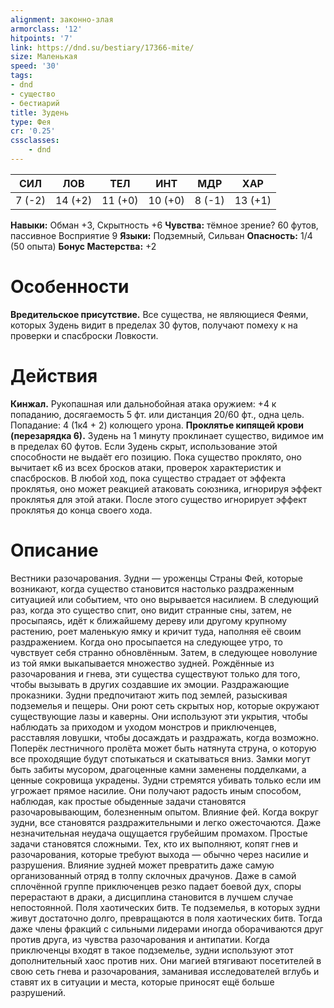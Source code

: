 ```yaml
---
alignment: законно-злая
armorclass: '12'
hitpoints: '7'
link: https://dnd.su/bestiary/17366-mite/
size: Маленькая
speed: '30'
tags:
- dnd
- существо
- бестиарий
title: Зудень
type: Фея
cr: '0.25'
cssclasses:
    - dnd
---
```



| СИЛ | ЛОВ | ТЕЛ | ИНТ | МДР | ХАР |
|---|---|---|---|---|---|
| 7 (-2) | 14 (+2) | 11 (+0) | 10 (+0) | 8 (-1) | 13 (+1) |
**Навыки:** Обман +3, Скрытность +6
**Чувства:** тёмное зрение? 60 футов, пассивное Восприятие 9
**Языки:** Подземный, Сильван
**Опасность:** 1/4 (50 опыта)
**Бонус Мастерства:** +2


# Особенности
**Вредительское присутствие.** Все существа, не являющиеся Феями, которых Зудень видит в пределах 30 футов, получают помеху к на проверки и спасброски Ловкости.


# Действия
**Кинжал.** Рукопашная или дальнобойная атака оружием: +4 к попаданию, досягаемость 5 фт. или дистанция 20/60 фт., одна цель. Попадание: 4 (1к4 + 2) колющего урона.
**Проклятье кипящей крови (перезарядка 6).** Зудень на 1 минуту проклинает существо, видимое им в пределах 60 футов. Если Зудень скрыт, использование этой способности не выдаёт его позицию. Пока существо проклято, оно вычитает к6 из всех бросков атаки, проверок характеристик и спасбросков. В любой ход, пока существо страдает от эффекта проклятья, оно может реакцией атаковать союзника, игнорируя эффект проклятья для этой атаки. После этого существо игнорирует эффект проклятья до конца своего хода.


# Описание
 Вестники разочарования. Зудни — уроженцы Страны Фей, которые возникают, когда существо становится настолько раздраженным ситуацией или событием, что оно вырывается насилием. В следующий раз, когда это существо спит, оно видит странные сны, затем, не просыпаясь, идёт к ближайшему дереву или другому крупному растению, роет маленькую ямку и кричит туда, наполняя её своим раздражением. Когда оно просыпается на следующее утро, то чувствует себя странно обновлённым. Затем, в следующее новолуние из той ямки выкапывается множество зудней. Рождённые из разочарования и гнева, эти существа существуют только для того, чтобы вызывать в других создавшие их эмоции. Раздражающие проказники. Зудни предпочитают жить под землей, разыскивая подземелья и пещеры. Они роют сеть скрытых нор, которые окружают существующие лазы и каверны. Они используют эти укрытия, чтобы наблюдать за приходом и уходом монстров и приключенцев, расставляя ловушки, чтобы досаждать и раздражать, когда возможно. Поперёк лестничного пролёта может быть натянута струна, о которую все проходящие будут спотыкаться и скатываться вниз. Замки могут быть забиты мусором, драгоценные камни заменены подделками, а ценные сокровища украдены. Зудни стремятся убивать только если им угрожает прямое насилие. Они получают радость иным способом, наблюдая, как простые обыденные задачи становятся разочаровывающим, болезненным опытом. Влияние фей. Когда вокруг зудни, все становятся раздражительными и легко ожесточаются. Даже незначительная неудача ощущается грубейшим промахом. Простые задачи становятся сложными. Тех, кто их выполняют, копят гнев и разочарования, которые требуют выхода — обычно через насилие и разрушения. Влияние зудней может превратить даже самую организованный отряд в толпу склочных драчунов. Даже в самой сплочённой группе приключенцев резко падает боевой дух, споры перерастают в драки, а дисциплина становится в лучшем случае непостоянной. Поля хаотических битв. Те подземелья, в которых зудни живут достаточно долго, превращаются в поля хаотических битв. Тогда даже члены фракций с сильными лидерами иногда оборачиваются друг против друга, из чувства разочарования и антипатии. Когда приключенцы входят в такое подземелье, зудни используют этот дополнительный хаос против них. Они магией втягивают посетителей в свою сеть гнева и разочарования, заманивая исследователей вглубь и ставят их в ситуации и места, которые приносят ещё больше разрушений.